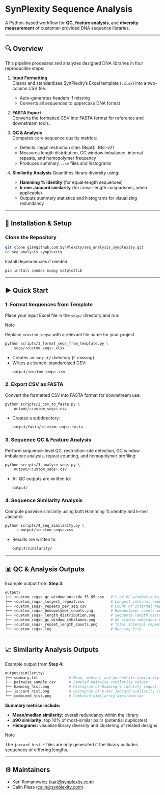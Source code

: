 # SynPlexity Sequence Analysis

A Python-based workflow for **QC**, **feature analysis**, and **diversity measurement** of customer-provided DNA sequence libraries.

---

## 🔍 Overview

This pipeline processes and analyzes designed DNA libraries in four reproducible steps:

1. **Input Formatting**  
Cleans and standardizes SynPlexity’s Excel template (`.xlsx`) into a two-column CSV file.
   - Auto-generates headers if missing
   - Converts all sequences to uppercase DNA format

2. **FASTA Export**  
Converts the formatted CSV into FASTA format for reference and downstream tools.

3. **QC & Analysis**  
Computes core sequence quality metrics:
   - Detects illegal restriction sites (BspQI, BtsI-v2)
   - Measures length distribution, GC window imbalance, internal repeats, and homopolymer frequency
   - Produces summary `.csv` files and histograms

4. **Similarity Analysis**
 Quantifies library diversity using:
   - **Hamming % identity** (for equal-length sequences)
   - **k-mer Jaccard similarity** (for cross-length comparisons, when applicable)
   - Outputs summary statistics and histograms for visualizing redundancy

---

## 🚀 Installation & Setup

### Clone the Repository

```bash
git clone git@github.com:SynPlexity/seq_analysis_synplexity.git
cd seq_analysis_synplexity
```

Install dependencies if needed:

```bash
pip install pandas numpy matplotlib
```

---

## ▶️ Quick Start

### 1. Format Sequences from Template

Place your input Excel file in the `seqs/` directory and run:

> [!NOTE]
> Replace `<custom_seqs>` with a relevant file name for your project

```bash
python scripts/1_format_seqs_from_template.py \
    seqs/<custom_seqs>.xlsx
```

- Creates an `output/` directory (if missing)
- Writes a cleaned, standardized CSV:
    ```bash
    output/<custom_seqs>.csv
    ```

### 2. Export CSV as FASTA

Convert the formatted CSV into FASTA format for downstream use:

```bash
python scripts/2_csv_to_fasta.py \
    output/<custom_seqs>.csv
```

- Creates a subdirectory:
    ```bash
    output/fasta/<custom_seqs>.fasta
    ```

### 3. Sequence QC & Feature Analysis

Perform sequence-level QC, restriction-site detection, GC window imbalance analysis, repeat counting, and homopolymer profiling:

```bash
python scripts/3_analyze_seqs.py \
    output/<custom_seqs>.csv
```

- All QC outputs are written to:
    ```bash
    output/
    ```

### 4. Sequence Similarity Analysis

Compute pairwise similarity using both Hamming % identity and k-mer Jaccard:

```bash
python scripts/4_seq_similarity.py \
    -i output/<custom_seqs>.csv
```

- Results are written to:
    ```bash
    output/similarity/
    ```

---

## 📊 QC & Analysis Outputs

Example output from **Step 3**:

```bash
output/
├── <custom_seqs>_gc_window_outside_35_65.csv   # % of GC windows outside 35–65%
├── <custom_seqs>_longest_repeat.csv            # Longest internal repeat per sequence
├── <custom_seqs>_repeats_per_seq.csv           # Count of internal repeats ≥9 bp per sequence
├── <custom_seqs>_homopolymer_counts.png        # Homopolymer counts per sequence
├── <custom_seqs>_length_distribution.png       # Sequence length histogram
├── <custom_seqs>_gc_window_imbalance.png       # GC window imbalance histogram
├── <custom_seqs>_repeat_length_counts.png      # Total internal repeat frequencies
└── <custom_seqs>.log                           # Run log file
```

---

## 📈 Similarity Analysis Outputs

Example output from **Step 4**:

```bash
output/similarity/
├── summary.txt              # Mean, median, and percentile similarity stats
├── pairwise_sample.csv      # Sampled pairwise similarity values
├── hamming_hist.png         # Histogram of Hamming % identity (equal-length)
├── jaccard_hist.png         # Histogram of k-mer Jaccard similarity (cross-length)
└── combined_hist.png        # Combined similarity distribution
```

**Summary metrics include:**

- **Mean/median similarity:** overall redundancy within the library
- **p90 similarity:** top 10% of most-similar pairs (potential duplicates)
- **Histograms:** visualize library diversity and clustering of related designs

> [!NOTE]
> The `jaccard_hist.*` files are only generated if the library includes sequences of differing lengths.

---

## ⚙️ Maintainers
 
- Karl Romanowicz (karl@synplexity.com)
- Calin Plesa (calin@synplexity.com)